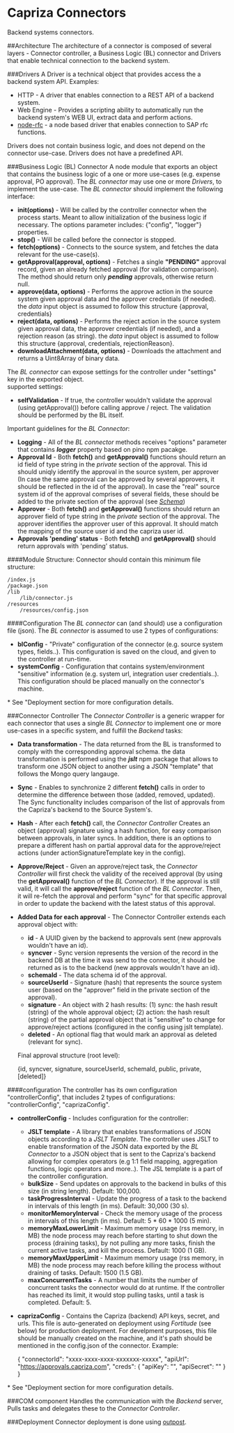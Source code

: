 # Capriza Connectors
Backend systems connectors.

##Architecture
The architecture of a connector is composed of several layers - Connector controller, a Business Logic (BL) connector and Drivers that enable technical connection to the backend system.

###Drivers
A Driver is a technical object that provides access the a backend system API.
Examples:

* HTTP - A driver that enables connection to a REST API of a backend system.
* Web Engine - Provides a scripting ability to automatically run the backend system's WEB UI, extract data and perform actions.
* [node-rfc](https://github.com/SAP/node-rfc) - a node based driver that enables connection to SAP rfc functions.

Drivers does not contain business logic, and does not depend on the connector use-case.
Drivers does not have a predefined API.

###Business Logic (BL) Connector
A node module that exports an object that contains the business logic of a one or more use-cases (e.g. expense approval, PO approval).
The *BL connector* may use one or more *Drivers*, to implement the use-case.
The *BL connector* should implement the following interface:

* **init(options)** - Will be called by the controller connector when the process starts. Meant to allow initialization of the business logic if necessary. The options parameter includes: {"config", "logger"} properties. 
* **stop()** - Will be called before the connector is stopped.
* **fetch(options)** - Connects to the source system, and fetches the data relevant for the use-case(s).
* **getApproval(approval, options)** - Fetches a single **"PENDING"** approval record, given an already fetched approval (for validation comparison). The method should return only ***pending*** approvals, otherwise return null.
* **approve(data, options)** - Performs the approve action in the source system given approval data and the approver credentials (if needed). the *data* input object is assumed to follow this structure {approval, credentials}
* **reject(data, options)** - Performs the reject action in the source system given approval data, the approver credentials (if needed), and a rejection reason (as string). the *data* input object is assumed to follow this structure {approval, credentials, rejectionReason}.
* **downloadAttachment(data, options)** - Downloads the attachment and returns a Uint8Array of binary data.

The *BL connector* can expose settings for the controller under "settings" key in the exported object.   
supported settings:  
* **selfValidation** - If true, the controller wouldn't validate the approval (using getApproval()) before calling approve / reject. The validation should be performed by the BL itself.

Important guidelines for the *BL Connector*:

* **Logging** - All of the *BL connector* methods receives "options" parameter that contains ***logger*** property based on pino npm pacakge. 
* **Approval Id** - Both **fetch()** and **getApproval()** functions should return an id field of type string in the *private* section of the approval. This id should uniqly identify the approval in the source system, per approver (In case the same approval can be approved by several approvers, it should be reflected in the id of the approval). In case the "real" source system id of the approval comprises of several fields, these should be added to the private section of the approval (see [*Schema*](https://caprizaportfolio.assembla.com/spaces/capriza-ng/git-7/source))
* **Approver** - Both **fetch()** and **getApproval()** functions should return an approver field of type string in the *private* section of the approval. The approver identifies the approver user of this approval. It should match the mapping of the source user id and the capriza user id.
* **Approvals 'pending' status** - Both **fetch()** and **getApproval()** should return approvals with 'pending' status.

####Module Structure:
Connector should contain this minimum file structure:

  
    /index.js  
    /package.json  
    /lib  
        /lib/connector.js  
    /resources  
        /resources/config.json 

####Configuration
The *BL connector* can (and should) use a configuration file (json). The *BL connector* is assumed to use 2 types of configurations:
* **blConfig** - "Private" configuration of the connector (e.g. source system types, fields..). This configuration is saved on the cloud, and given to the controller at run-time.
* **systemConfig** - Configuration that contains system/environment "sensitive" information (e.g. system url, integration user credentials..). This configuration should be placed manually on the connector's machine.
     
\* See "Deployment section for more configuration details. 
    

###Connector Controller
The *Connector Controller* is a generic wrapper for each connector that uses a single *BL Connector* to implement one or more use-cases in a specific system, and fulfill the *Backend* tasks:

* **Data transformation** - The data returned from the BL is transformed to comply with the corresponding approval schema. the data transformation is performed using the ***jslt*** npm package that allows to transform one JSON object to another using a JSON "template" that follows the Mongo query langauge. 
* **Sync** - Enables to synchronize 2 different **fetch()** calls in order to determine the difference between those (added, removed, updated). The Sync functionality includes comparison of the list of approvals from the Capriza's backend to the Source System's.
* **Hash** - After each **fetch()** call, the *Connector Controller* Creates an object (approval) signature using a hash function, for easy comparison between approvals, in later syncs. In addition, there is an options to prepare a different hash on partial approval data for the approve/reject actions (under actionSignatureTemplate key in the config).
* **Approve/Reject** - Given an approve/reject task, the *Connector Controller* will first check the validity of the received approval (by using the **getApproval()** function of the *BL Connector*). If the approval is still valid, it will call the **approve/reject** function of the *BL Connector*. Then, it will re-fetch the approval and perform "sync" for that specific approval in order to update the backend with the latest status of this approval.
* **Added Data for each approval** - The Connector Controller extends each approval object with:
    * **id** - A UUID given by the backend to approvals sent (new approvals wouldn't have an id).
    * **syncver** - Sync version represents the version of the record in the backend DB at the time it was send to the connector, it should be returned as is to the backend (new approvals wouldn't have an id).
    * **schemaId** - The data schema id of the approval.
    * **sourceUserId** - Signature (hash) that represents the source system user (based on the "approver" field in the private section of the approval).
    * **signature** - An object with 2 hash results: (1) sync: the hash result (string) of the whole approval object; (2) action: the hash result (string) of the partial approval object that is "sensitive" to change for approve/reject actions (configured in the config using jslt template).
    * **deleted** - An optional flag that would mark an approval as deleted (relevant for sync).


   Final approval structure (root level):
   
    {id, syncver, signature, sourceUserId, schemaId, public, private, [deleted]}
        
####configuration
The controller has its own configuration "controllerConfig", that includes 2 types of configurations: "controllerConfig", "caprizaConfig".
* **controllerConfig** - Includes configuration for the controller:
    * **JSLT template** - A library that enables transformations of JSON objects according to a *JSLT Template*. The controller uses JSLT to enable transformation of the JSON data exported by the *BL Connector* to a JSON object that is sent to the Capriza's
                          backend allowing for complex operators (e.g 1:1 field mapping, aggregation functions, logic operators and more..).
                          The JSL template is a part of the controller configuration.  
    * **bulkSize** - Send updates on approvals to the backend in bulks of this size (in string length). Default: 100,000.
    * **taskProgressInterval** - Update the progress of a task to the backend in intervals of this length (in ms). Default: 30,000 (30 s).
    * **monitorMemoryInterval** - Check the memory usage of the process in intervals of this length (in ms). Default: 5 * 60 * 1000 (5 min).
    * **memoryMaxLowerLimit** - Maximum memory usage (rss memory, in MB) the node process may reach before starting to shut down the process (draining tasks), by not pulling any more tasks, finish the current active tasks, and kill the process. Default: 1000 (1 GB). 
    * **memoryMaxUpperLimit** - Maximum memory usage (rss memory, in MB) the node process may reach before killing the process without draining of tasks. Default: 1500 (1.5 GB).
    * **maxConcurrentTasks** - A number that limits the number of concurrent tasks the connector would do at runtime. If the controller has reached its limit, it would stop pulling tasks, until a task is completed. Default: 5.

* **caprizaConfig** - Contains the Capriza (backend) API keys, secret, and urls. This file is auto-generated on deployment using *Fortitude* (see below) for production deployment. For develpment purposes, this file should be manually created on the machine, and it's path should be mentioned in the config.json of the connector.
Example:


    {
        "connectorId": "xxxx-xxxx-xxxx-xxxxxxx-xxxxx",
        "apiUrl": "https://approvals.capriza.com",
        "creds": {
            "apiKey":       "<Environment API key>",
            "apiSecret":    "<Environment API secret>"
        }
    }
       

\* See "Deployment section for more configuration details.

###COM component
Handles the communication with the *Backend* server, Pulls tasks and delegates these to the *Connector Controller*.

###Deployment
Connector deployment is done using [outpost](https://www.npmjs.com/package/outpost). 
              